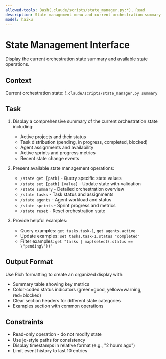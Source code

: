 ```yaml
---
allowed-tools: Bash(.claude/scripts/state_manager.py:*), Read
description: State management menu and current orchestration summary
model: haiku
---
```


# State Management Interface

Display the current orchestration state summary and available state operations.

## Context

Current orchestration state: !`.claude/scripts/state_manager.py summary`

## Task

1. Display a comprehensive summary of the current orchestration state including:
   - Active projects and their status
   - Task distribution (pending, in progress, completed, blocked)
   - Agent assignments and availability
   - Active sprints and progress metrics
   - Recent state change events

2. Present available state management operations:
   - `/state get [path]` - Query specific state values
   - `/state set [path] [value]` - Update state with validation
   - `/state summary` - Detailed orchestration overview
   - `/state tasks` - Task status and assignments
   - `/state agents` - Agent workload and status
   - `/state sprints` - Sprint progress and metrics
   - `/state reset` - Reset orchestration state

3. Provide helpful examples:
   - Query examples: `get tasks.task-1`, `get agents.active`
   - Update examples: `set tasks.task-1.status "completed"`
   - Filter examples: `get "tasks | map(select(.status == \"pending\"))"`

## Output Format

Use Rich formatting to create an organized display with:
- Summary table showing key metrics
- Color-coded status indicators (green=good, yellow=warning, red=blocked)
- Clear section headers for different state categories
- Examples section with common operations

## Constraints

- Read-only operation - do not modify state
- Use jq-style paths for consistency
- Display timestamps in relative format (e.g., "2 hours ago")
- Limit event history to last 10 entries